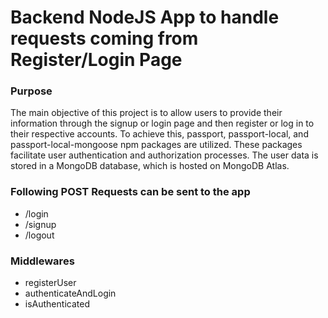# Backend NodeJS App to handle requests coming from Register/Login Page

### Purpose
The main objective of this project is to allow users to provide their information through the signup or login page and then register or log in to their respective accounts. To achieve this, passport, passport-local, and passport-local-mongoose npm packages are utilized. These packages facilitate user authentication and authorization processes. The user data is stored in a MongoDB database, which is hosted on MongoDB Atlas.

### Following POST Requests can be sent to the app
* /login
* /signup
* /logout

### Middlewares
* registerUser
* authenticateAndLogin
* isAuthenticated
